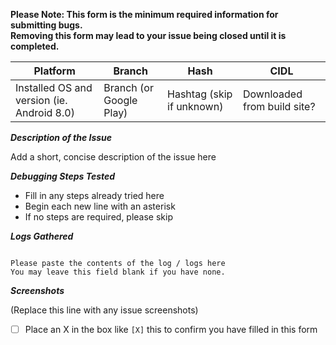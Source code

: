 **Please Note: This form is the minimum required information for submitting bugs.**  
**Removing this form may lead to your issue being closed until it is completed.**

| Platform | Branch | Hash | CIDL |
| ------ | ------ | ---- | ---- |
| Installed OS and version (ie. Android 8.0) | Branch (or Google Play) | Hashtag (skip if unknown) | Downloaded from build site? |

**_Description of the Issue_**

Add a short, concise description of the issue here

**_Debugging Steps Tested_**

  * Fill in any steps already tried here
  * Begin each new line with an asterisk
  * If no steps are required, please skip

**_Logs Gathered_**

```

Please paste the contents of the log / logs here
You may leave this field blank if you have none.

```


**_Screenshots_**

(Replace this line with any issue screenshots)

- [ ] Place an X in the box like `[X]` this to confirm you have filled in this form
